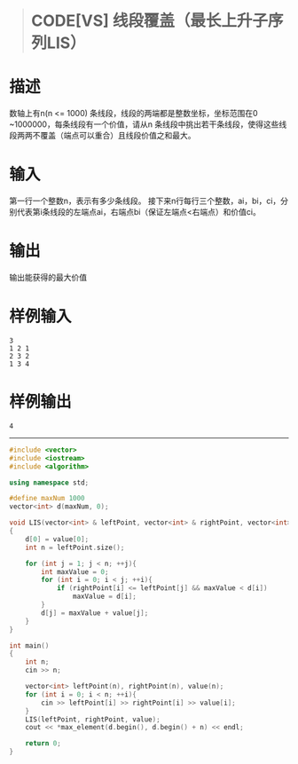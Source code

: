 > # CODE[VS] 线段覆盖（最长上升子序列LIS）

# 描述

数轴上有n(n <= 1000) 条线段，线段的两端都是整数坐标，坐标范围在0 ~1000000，每条线段有一个价值，请从n 条线段中挑出若干条线段，使得这些线段两两不覆盖（端点可以重合）且线段价值之和最大。

# 输入

第一行一个整数n，表示有多少条线段。
接下来n行每行三个整数，ai，bi，ci，分别代表第i条线段的左端点ai，右端点bi（保证左端点<右端点）和价值ci。

# 输出

输出能获得的最大价值

# 样例输入

```
3
1 2 1
2 3 2
1 3 4
```

# 样例输出

```
4
```

----

```c++
#include <vector>
#include <iostream>
#include <algorithm>

using namespace std;

#define maxNum 1000
vector<int> d(maxNum, 0);

void LIS(vector<int> & leftPoint, vector<int> & rightPoint, vector<int> & value) //longest increasing subsequence
{
    d[0] = value[0];
    int n = leftPoint.size();

    for (int j = 1; j < n; ++j){
        int maxValue = 0;
        for (int i = 0; i < j; ++i){
            if (rightPoint[i] <= leftPoint[j] && maxValue < d[i]) 
                maxValue = d[i];
        }
        d[j] = maxValue + value[j];
    }
}

int main()
{
    int n;
    cin >> n;

    vector<int> leftPoint(n), rightPoint(n), value(n);
    for (int i = 0; i < n; ++i){
        cin >> leftPoint[i] >> rightPoint[i] >> value[i];
    }
    LIS(leftPoint, rightPoint, value);
    cout << *max_element(d.begin(), d.begin() + n) << endl;

    return 0;
}
```

